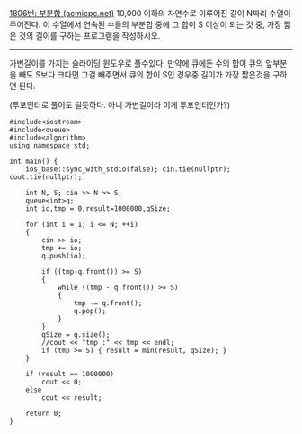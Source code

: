 [1806번: 부분합 (acmicpc.net)](https://www.acmicpc.net/problem/1806)
10,000 이하의 자연수로 이루어진 길이 N짜리 수열이 주어진다. 이 수열에서 연속된 수들의 부분합 중에 그 합이 S 이상이 되는 것 중, 가장 짧은 것의 길이를 구하는 프로그램을 작성하시오.

--------------------------------------------------------------------------

가변길이를 가지는 슬라이딩 윈도우로 풀수있다. 
만약에 큐에든 수의 합이 큐의 앞부분을 빼도 S보다 크다면 그걸 빼주면서 
큐의 합이 S인 경우중 길이가 가장 짧은것을 구하면 된다.

(투포인터로 풀어도 될듯하다. 아니 가변길이라 이게 투포인터인가?)
```
#include<iostream>
#include<queue>
#include<algorithm>
using namespace std;

int main() {
    ios_base::sync_with_stdio(false); cin.tie(nullptr); cout.tie(nullptr);

    int N, S; cin >> N >> S;
    queue<int>q;
    int io,tmp = 0,result=1000000,qSize;

    for (int i = 1; i <= N; ++i)
    {
        cin >> io;
        tmp += io;
        q.push(io);

        if ((tmp-q.front()) >= S)
        {
            while ((tmp - q.front()) >= S)
            {
                tmp -= q.front();
                q.pop();
            }
        }
        qSize = q.size();
        //cout << "tmp :" << tmp << endl;
        if (tmp >= S) { result = min(result, qSize); }
    }

    if (result == 1000000)
        cout << 0;
    else
        cout << result;

    return 0;
}
```